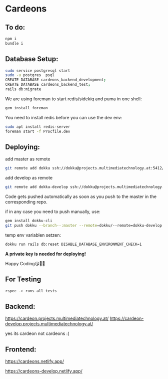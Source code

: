 # Cardeons

## To do:
```sh
npm i
bundle i
```

## Database Setup:
```sh
sudo service postgresql start
sudo -u postgres  psql
CREATE DATABASE cardeons_backend_development;
CREATE DATABASE cardeons_backend_test;
rails db:migrate
```
We are using foreman to start redis/sidekiq and puma in one shell:
```sh
gem install foreman
```

You need to install redis before you can use the dev env:

```sh
sudo apt install redis-server 
foreman start -f Procfile.dev
```

## Deploying:

add master as remote
```sh
git remote add dokku ssh://dokku@projects.multimediatechnology.at:5412/cardeon
```

add develop as remote
```sh
git remote add dokku-develop ssh://dokku@projects.multimediatechnology.at:5412/cardeon-develop
```

Code gets pushed automatically as soon as you push to the master in the corresponding repo.

if in any case you need to push manually, use:

```sh
gem install dokku-cli
git push dokku --branch--:master --remote=dokku/--remote=dokku-develop
```

temp env variablen setzen:
```sh
dokku run rails db:reset DISABLE_DATABASE_ENVIRONMENT_CHECK=1
```

**A private key is needed for deploying!**


Happy Coding😘👩‍💻


## For Testing
```sh 
rspec -> runs all tests
```

## Backend: 

https://cardeon.projects.multimediatechnology.at/
https://cardeon-develop.projects.multimediatechnology.at/

yes its cardeon not cardeons :(

## Frontend: 

https://cardeons.netlify.app/ 

https://cardeons-develop.netlify.app/
